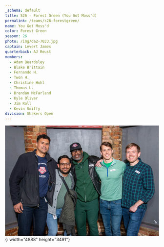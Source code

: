 ```yaml
---
_schema: default
title: S26 - Forest Green (You Got Moss'd)
permalink: /teams/s26-forestgreen/
name: You Got Moss'd
color: Forest Green
season: 26
photo: /img/da2-7033.jpg
captain: Levert James
quarterback: AJ Reust
members:
  - Adam Beardsley
  - Blake Brittain
  - Fernando H.
  - Twon H.
  - Christine Hohl
  - Thomas L.
  - Brendan McFarland
  - Kyle Oliver
  - Jim Roll
  - Kevin Smiffy
division: Shakers Open
---
```

![](/img/da2-7033.jpg){: width="4888" height="3491"}